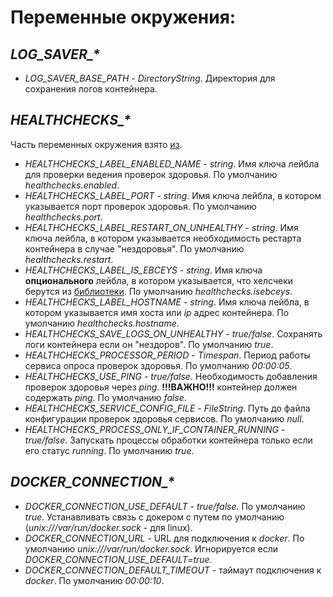 # Переменные окружения:

## *LOG_SAVER_\**

* *LOG_SAVER_BASE_PATH* - *DirectoryString*. Директория для сохранения логов контейнера.

## *HEALTHCHECKS_\**

Часть переменных окружения взято [из](https://github.com/EBCEYS/EBCEYS.ContainersEnvironment?tab=readme-ov-file#healthchecks).

* *HEALTHCHECKS_LABEL_ENABLED_NAME* - *string*. Имя ключа лейбла для проверки ведения проверок здоровья. По умолчанию *healthchecks.enabled*.
* *HEALTHCHECKS_LABEL_PORT* - *string*. Имя ключа лейбла, в котором указывается порт проверок здоровья. По умолчанию *healthchecks.port*.
* *HEALTHCHECKS_LABEL_RESTART_ON_UNHEALTHY* - *string*. Имя ключа лейбла, в котором указывается необходимость рестарта контейнера в случае "нездоровья". По умолчанию *healthchecks.restart*.
* *HEALTHCHECKS_LABEL_IS_EBCEYS* - *string*. Имя ключа **опционального** лейбла, в котором указывается, что хелсчеки берутся из [библиотеки](https://github.com/EBCEYS/EBCEYS.ContainersEnvironment). По умолчанию *healthchecks.isebceys*.
* *HEALTHCHECKS_LABEL_HOSTNAME* - *string*. Имя ключа лейбла, в котором указывается имя хоста или *ip* адрес контейнера. По умолчанию *healthchecks.hostname*.
* *HEALTHCHECKS_SAVE_LOGS_ON_UNHEALTHY* - *true/false*. Сохранять логи контейнера если он "нездоров". По умолчанию *true*.
* *HEALTHCHECKS_PROCESSOR_PERIOD* - *Timespan*. Период работы сервиса опроса проверок здоровья. По умолчанию *00:00:05*.
* *HEALTHCHECKS_USE_PING* - *true/false*. Необходимость добавления проверок здоровья через *ping*. **!!!ВАЖНО!!!** контейнер должен содержать *ping*. По умолчанию *false*.
* *HEALTHCHECKS_SERVICE_CONFIG_FILE* - *FileString*. Путь до файла конфигурации проверок здоровья сервисов. По умолчанию *null*.
* *HEALTHCHECKS_PROCESS_ONLY_IF_CONTAINER_RUNNING* - *true/false*. Запускать процессы обработки контейнера только если его статус *running*. По умолчанию *true*.

## *DOCKER_CONNECTION_\**

* *DOCKER_CONNECTION_USE_DEFAULT* - *true/false*. По умолчанию *true*. Устанавливать связь с докером с путем по умолчанию (*unix:///var/run/docker.sock* - для linux).
* *DOCKER_CONNECTION_URL* - URL для подключения к *docker*. По умолчанию *unix:///var/run/docker.sock*. Игнорируется если *DOCKER_CONNECTION_USE_DEFAULT=true*.
* *DOCKER_CONNECTION_DEFAULT_TIMEOUT* - таймаут подключения к *docker*. По умолчанию *00:00:10*.